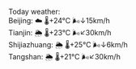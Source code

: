 Today weather:  
Beijing: ☁️   🌡️+24°C 🌬️↓15km/h  
Tianjin: 🌦   🌡️+23°C 🌬️↙30km/h  
Shijiazhuang: 🌦   🌡️+25°C 🌬️↓6km/h  
Tangshan: 🌦   🌡️+21°C 🌬️↙30km/h  

